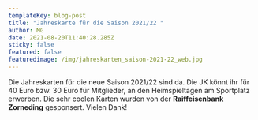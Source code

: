 ```yaml
---
templateKey: blog-post
title: "Jahreskarte für die Saison 2021/22 "
author: MG
date: 2021-08-20T11:40:28.285Z
sticky: false
featured: false
featuredimage: /img/jahreskarten_saison-2021-22_web.jpg
---
```

Die Jahreskarten für die neue Saison 2021/22 sind da. Die JK könnt ihr für 40 Euro bzw. 30 Euro für Mitglieder, an den Heimspieltagen am Sportplatz erwerben. Die sehr coolen Karten wurden von der **Raiffeisenbank Zorneding** gesponsert. Vielen Dank!